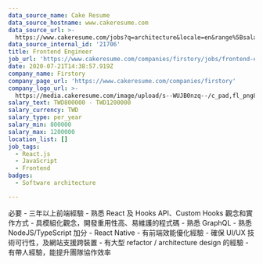 ```yaml
---
data_source_name: Cake Resume
data_source_hostname: www.cakeresume.com
data_source_url: >-
  https://www.cakeresume.com/jobs?q=architecture&locale=en&range%5Bsalary_range%5D%5Bmin%5D=1000000&page=4
data_source_internal_id: '21706'
title: Frontend Engineer
job_url: 'https://www.cakeresume.com/companies/firstory/jobs/frontend-engineer-2022'
date: 2020-07-21T14:38:57.919Z
company_name: Firstory
company_page_url: 'https://www.cakeresume.com/companies/firstory'
company_logo_url: >-
  https://media.cakeresume.com/image/upload/s--WUJB0nzq--/c_pad,fl_png8,h_200,w_200/v1574077940/x8bcfesui7raz2nehikm.png
salary_text: TWD800000 - TWD1200000
salary_currency: TWD
salary_type: per_year
salary_min: 800000
salary_max: 1200000
location_list: []
job_tags:
  - React.js
  - JavaScript
  - Frontend
badges:
  - Software architecture

---
```


必要 - 三年以上前端經驗 - 熟悉 React 及 Hooks API、Custom Hooks 觀念和實作方式 - 具模組化觀念，開發重用性高、易維護的程式碼 - 熟悉 GraphQL - 熟悉 NodeJS/TypeScript 加分 - React Native - 有前端效能優化經驗 - 確保 UI/UX 技術可行性，及網站支援跨裝置 - 有大型 refactor / architecture design 的經驗 - 有帶人經驗，能提升團隊協作效率